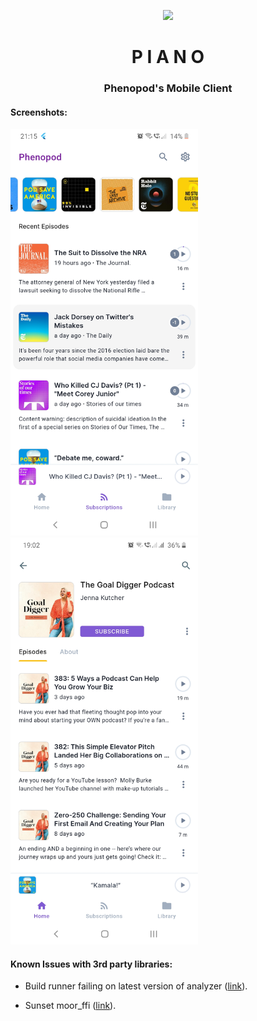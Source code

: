 
<p align="center"><img width=25% src="https://cdn0.iconfinder.com/data/icons/musical-instruments-icons-set-cartoon-style/512/a1112-512.png"></p>
<h1 align="center">P I A N O</h1>
<h3 align="center">Phenopod's Mobile Client</h3>

####  Screenshots:

<p float="left">
  <img src="https://raw.githubusercontent.com/VarmaMSP/piano/master/screenshots/screenshot-2.jpg" width="300" />
  <img src="https://raw.githubusercontent.com/VarmaMSP/piano/master/screenshots/screenshot-1.jpg" width="300" />
</p>

####  Known Issues with 3rd party libraries:

- Build runner failing on latest version of analyzer ([link](https://github.com/flutter/flutter/issues/62240)).

- Sunset moor_ffi ([link](https://github.com/simolus3/moor/issues/691)).
